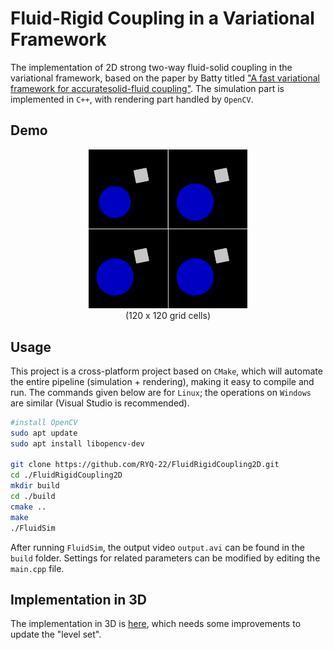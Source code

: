 # Fluid-Rigid Coupling in a Variational Framework

 The implementation of 2D strong two-way fluid-solid coupling in the variational framework, based on the paper by Batty titled ["A fast variational framework for accuratesolid-fluid coupling"](https://dl.acm.org/doi/abs/10.1145/1276377.1276502). The simulation part is implemented in `C++`, with rendering part handled by `OpenCV`.

## Demo

<figure align="center">
<img src="./demo/coupling2D.gif" alt="Large scale fluid simulation with over a million particles" width="60%">
<figcaption>(120 x 120 grid cells)</figcaption>
</figure>

## Usage

This project is a cross-platform project based on `CMake`, which will automate the entire pipeline (simulation + rendering), making it easy to compile and run. The commands given below are for `Linux`; the operations on `Windows` are similar (Visual Studio is recommended).


```bash
#install OpenCV
sudo apt update
sudo apt install libopencv-dev

git clone https://github.com/RYQ-22/FluidRigidCoupling2D.git
cd ./FluidRigidCoupling2D
mkdir build
cd ./build
cmake ..
make
./FluidSim
```

After running `FluidSim`, the output video `output.avi` can be found in the `build` folder. Settings for related parameters can be modified by editing the `main.cpp` file.

## Implementation in 3D

The implementation in 3D is [here](https://github.com/RYQ-22/FluidRigidCoupling3D), which needs some improvements to update the "level set".

